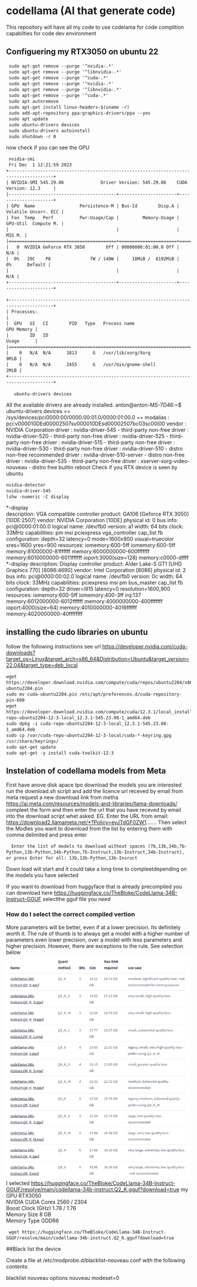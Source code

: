 # codellama (AI that generate code)
This repository will have all my code to use codelama for code complition capabilties for code dev environment
## Configuering my RTX3050 on ubuntu 22
     sudo apt-get remove --purge '^nvidia-.*'
     sudo apt-get remove --purge '^libnvidia-.*'
     sudo apt-get remove --purge '^cuda-.*'
     sudo apt-get remove --purge '^nvidia-.*'
     sudo apt-get remove --purge '^libnvidia-.*'
     sudo apt-get remove --purge '^cuda-.*'
     sudo apt autoremove
     sudo apt-get install linux-headers-$(uname -r)
     sudo add-apt-repository ppa:graphics-drivers/ppa --yes
     sudo apt update
     sudo ubuntu-drivers devices
     sudo ubuntu-drivers autoinstall
     sudo shutdown -r 0
now check if you can see the GPU     
     
     nvidia-smi
     Fri Dec  1 12:21:59 2023       
    +---------------------------------------------------------------------------------------+
    | NVIDIA-SMI 545.29.06              Driver Version: 545.29.06    CUDA Version: 12.3     |
    |-----------------------------------------+----------------------+----------------------+
    | GPU  Name                 Persistence-M | Bus-Id        Disp.A | Volatile Uncorr. ECC |
    | Fan  Temp   Perf          Pwr:Usage/Cap |         Memory-Usage | GPU-Util  Compute M. |
    |                                         |                      |               MIG M. |
    |=========================================+======================+======================|
    |   0  NVIDIA GeForce RTX 3050        Off | 00000000:01:00.0 Off |                  N/A |
    |  0%   39C    P8               7W / 140W |     18MiB /  8192MiB |      0%      Default |
    |                                         |                      |                  N/A |
    +-----------------------------------------+----------------------+----------------------+
                                                                                             
    +---------------------------------------------------------------------------------------+
    | Processes:                                                                            |
    |  GPU   GI   CI        PID   Type   Process name                            GPU Memory |
    |        ID   ID                                                             Usage      |
    |=======================================================================================|
    |    0   N/A  N/A      1813      G   /usr/lib/xorg/Xorg                            9MiB |
    |    0   N/A  N/A      2455      G   /usr/bin/gnome-shell                          2MiB |
    +---------------------------------------------------------------------------------------+

       ubuntu-drivers devices
All the available drivers are already installed.
anton@anton-MS-7D46:~$ ubuntu-drivers devices
== /sys/devices/pci0000:00/0000:00:01.0/0000:01:00.0 ==
modalias : pci:v000010DEd00002507sv000010DEsd00002507bc03sc00i00
vendor   : NVIDIA Corporation
driver   : nvidia-driver-545 - third-party non-free
driver   : nvidia-driver-520 - third-party non-free
driver   : nvidia-driver-525 - third-party non-free
driver   : nvidia-driver-515 - third-party non-free
driver   : nvidia-driver-530 - third-party non-free
driver   : nvidia-driver-510 - distro non-free recommended
driver   : nvidia-driver-510-server - distro non-free
driver   : nvidia-driver-535 - third-party non-free
driver   : xserver-xorg-video-nouveau - distro free builtin
reboot
Check if you RTX device is seen by ubuntu

    nvidia-detector
    nvidia-driver-545
    lshw -numeric -C display
    
  *-display                 
       description: VGA compatible controller
       product: GA106 [Geforce RTX 3050] [10DE:2507]
       vendor: NVIDIA Corporation [10DE]
       physical id: 0
       bus info: pci@0000:01:00.0
       logical name: /dev/fb0
       version: a1
       width: 64 bits
       clock: 33MHz
       capabilities: pm msi pciexpress vga_controller cap_list fb
       configuration: depth=32 latency=0 mode=1600x900 visual=truecolor xres=1600 yres=900
       resources: iomemory:600-5ff iomemory:600-5ff memory:81000000-81ffffff memory:6000000000-600fffffff memory:6010000000-6011ffffff ioport:3000(size=128) memory:c0000-dffff
  *-display
       description: Display controller
       product: Alder Lake-S GT1 [UHD Graphics 770] [8086:4690]
       vendor: Intel Corporation [8086]
       physical id: 2
       bus info: pci@0000:00:02.0
       logical name: /dev/fb0
       version: 0c
       width: 64 bits
       clock: 33MHz
       capabilities: pciexpress msi pm bus_master cap_list fb
       configuration: depth=32 driver=i915 latency=0 resolution=1600,900
       resources: iomemory:600-5ff iomemory:400-3ff irq:137 memory:6012000000-6012ffffff memory:4000000000-400fffffff ioport:4000(size=64) memory:4010000000-4016ffffff memory:4020000000-40ffffffff
     
## installing the cudo libraries on ubuntu
follow the following instructions see url https://developer.nvidia.com/cuda-downloads?target_os=Linux&target_arch=x86_64&Distribution=Ubuntu&target_version=22.04&target_type=deb_local

    wget https://developer.download.nvidia.com/compute/cuda/repos/ubuntu2204/x86_64/cuda-ubuntu2204.pin
    sudo mv cuda-ubuntu2204.pin /etc/apt/preferences.d/cuda-repository-pin-600
    wget https://developer.download.nvidia.com/compute/cuda/12.3.1/local_installers/cuda-repo-ubuntu2204-12-3-local_12.3.1-545.23.08-1_amd64.deb
    sudo dpkg -i cuda-repo-ubuntu2204-12-3-local_12.3.1-545.23.08-1_amd64.deb
    sudo cp /var/cuda-repo-ubuntu2204-12-3-local/cuda-*-keyring.gpg /usr/share/keyrings/
    sudo apt-get update
    sudo apt-get -y install cuda-toolkit-12-3

## Instelation of codellama models from Meta
First have anove disk apace tpo download the models you are interested
run the download.sh script and add the licence url receved by email from meta
request a new download link from metha https://ai.meta.com/resources/models-and-libraries/llama-downloads/
compleet the form and then enter the url that you have receved by email into the download script whet asked. EG. Enter the URL from email: https://download2.llamameta.net/*?Policy=eyJTdGF0ZW1.......
Then select the Modles you want to download from the list by entering them with comma delimited and press enter

      Enter the list of models to download without spaces (7b,13b,34b,7b-Python,13b-Python,34b-Python,7b-Instruct,13b-Instruct,34b-Instruct), or press Enter for all: 13b,13b-Python,13b-Insruct 

Down load will start and it could take a long time to compleetdepending on the models you have selected

If you want to download from huggyface that is already precompiled you can download here https://huggingface.co/TheBloke/CodeLlama-34B-Instruct-GGUF
selectthe gguf file you need
### How do I select the correct compiled vertion
More parameters will be better, even if at a lower precision. Its definitely worth it.
The rule of thumb is to always get a model with a higher number of parameters even lower precision, over a model with less parameters and higher precision. However, there are exceptions to the rule.
See selection below<br>
![Alt text](codellama_hugyface_download.png?raw=true "codellamma selection")<br>
I selected https://huggingface.co/TheBloke/CodeLlama-34B-Instruct-GGUF/resolve/main/codellama-34b-instruct.Q2_K.gguf?download=true
my GPU RTX3050<br>
NVIDIA CUDA Cores	2560 / 2304<br>
Boost Clock (GHz)	1.78 / 1.76<br>
Memory Size	8 GB<br>
Memory Type	GDDR6<br>

     wget https://huggingface.co/TheBloke/CodeLlama-34B-Instruct-GGUF/resolve/main/codellama-34b-instruct.Q2_K.gguf?download=true

##Black list the device

Create a file at /etc/modprobe.d/blacklist-nouveau.conf with the following contents:

blacklist nouveau
options nouveau modeset=0





